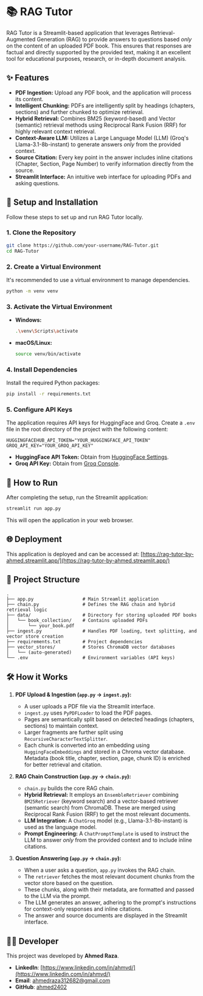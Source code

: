 # 📚 RAG Tutor

RAG Tutor is a Streamlit-based application that leverages Retrieval-Augmented Generation (RAG) to provide answers to questions based *only* on the content of an uploaded PDF book. This ensures that responses are factual and directly supported by the provided text, making it an excellent tool for educational purposes, research, or in-depth document analysis.

## ✨ Features

- **PDF Ingestion:** Upload any PDF book, and the application will process its content.
- **Intelligent Chunking:** PDFs are intelligently split by headings (chapters, sections) and further chunked to optimize retrieval.
- **Hybrid Retrieval:** Combines BM25 (keyword-based) and Vector (semantic) retrieval methods using Reciprocal Rank Fusion (RRF) for highly relevant context retrieval.
- **Context-Aware LLM:** Utilizes a Large Language Model (LLM) (Groq's Llama-3.1-8b-instant) to generate answers *only* from the provided context.
- **Source Citation:** Every key point in the answer includes inline citations (Chapter, Section, Page Number) to verify information directly from the source.
- **Streamlit Interface:** An intuitive web interface for uploading PDFs and asking questions.

## 🚀 Setup and Installation

Follow these steps to set up and run RAG Tutor locally.

### 1. Clone the Repository

```bash
git clone https://github.com/your-username/RAG-Tutor.git
cd RAG-Tutor
```

### 2. Create a Virtual Environment

It's recommended to use a virtual environment to manage dependencies.

```bash
python -m venv venv
```

### 3. Activate the Virtual Environment

- **Windows:**
  ```bash
  .\venv\Scripts\activate
  ```
- **macOS/Linux:**
  ```bash
  source venv/bin/activate
  ```

### 4. Install Dependencies

Install the required Python packages:

```bash
pip install -r requirements.txt
```

### 5. Configure API Keys

The application requires API keys for HuggingFace and Groq. Create a `.env` file in the root directory of the project with the following content:

```
HUGGINGFACEHUB_API_TOKEN="YOUR_HUGGINGFACE_API_TOKEN"
GROQ_API_KEY="YOUR_GROQ_API_KEY"
```

- **HuggingFace API Token:** Obtain from [HuggingFace Settings](https://huggingface.co/settings/tokens).
- **Groq API Key:** Obtain from [Groq Console](https://console.groq.com/keys).

## 🏃 How to Run

After completing the setup, run the Streamlit application:

```bash
streamlit run app.py
```

This will open the application in your web browser.

## 🌐 Deployment

This application is deployed and can be accessed at: [https://rag-tutor-by-ahmed.streamlit.app/](https://rag-tutor-by-ahmed.streamlit.app/)


## 📁 Project Structure

```
.
├── app.py                  # Main Streamlit application
├── chain.py                # Defines the RAG chain and hybrid retrieval logic
├── data/                   # Directory for storing uploaded PDF books
│   └── book_collection/    # Contains uploaded PDFs
│       └── your_book.pdf
├── ingest.py               # Handles PDF loading, text splitting, and vector store creation
├── requirements.txt        # Project dependencies
├── vector_stores/          # Stores ChromaDB vector databases
│   └── (auto-generated)
└── .env                    # Environment variables (API keys)
```

## 🛠️ How it Works

1.  **PDF Upload & Ingestion (`app.py` -> `ingest.py`):**
    *   A user uploads a PDF file via the Streamlit interface.
    *   `ingest.py` uses `PyPDFLoader` to load the PDF pages.
    *   Pages are semantically split based on detected headings (chapters, sections) to maintain context.
    *   Larger fragments are further split using `RecursiveCharacterTextSplitter`.
    *   Each chunk is converted into an embedding using `HuggingFaceEmbeddings` and stored in a Chroma vector database. Metadata (book title, chapter, section, page, chunk ID) is enriched for better retrieval and citation.

2.  **RAG Chain Construction (`app.py` -> `chain.py`):**
    *   `chain.py` builds the core RAG chain.
    *   **Hybrid Retrieval:** It employs an `EnsembleRetriever` combining `BM25Retriever` (keyword search) and a vector-based retriever (semantic search) from ChromaDB. These are merged using Reciprocal Rank Fusion (RRF) to get the most relevant documents.
    *   **LLM Integration:** A `ChatGroq` model (e.g., Llama-3.1-8b-instant) is used as the language model.
    *   **Prompt Engineering:** A `ChatPromptTemplate` is used to instruct the LLM to answer *only* from the provided context and to include inline citations.

3.  **Question Answering (`app.py` -> `chain.py`):**
    *   When a user asks a question, `app.py` invokes the RAG chain.
    *   The `retriever` fetches the most relevant document chunks from the vector store based on the question.
    *   These chunks, along with their metadata, are formatted and passed to the LLM via the prompt.
    *   The LLM generates an answer, adhering to the prompt's instructions for context-only responses and inline citations.
    *   The answer and source documents are displayed in the Streamlit interface.

## 👨‍💻 Developer

This project was developed by **Ahmed Raza**.

- **LinkedIn**: [https://www.linkedin.com/in/ahmvd/](https://www.linkedin.com/in/ahmvd/)
- **Email**: [ahmedraza312682@gmail.com](mailto:ahmedraza312682@gmail.com)
- **GitHub**: [ahmed2402](https://github.com/ahmed2402)
